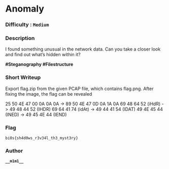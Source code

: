 # Anomaly

### Difficulty : `Medium`

### Description
I found something unusual in the network data. Can you take a closer look and find out what’s hidden within it?

**#Steganography #Filestructure**

### Short Writeup
Export flag.zip from the given PCAP file, which contains flag.png. After fixing the image, the flag can be revealed

25 50 4E 47 00 0A 0A 0A -> 89 50 4E 47 0D 0A 1A 0A
69 48 64 52 (iHdR) -> 49 48 44 52 (IHDR)
69 64 41 74 (idAt) -> 49 44 41 54 (IDAT)
49 4E 45 44 (INED) -> 49 45 4E 44 (IEND)

### Flag
`bi0s{sh4d0ws_r3v34l_th3_myst3ry}`

### Author

**```__m1m1__```**